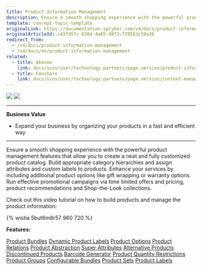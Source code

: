 ```yaml
---
title: Product Information Management
description: Ensure a smooth shopping experience with the powerful product management features that allow you to create a neat and fully customized product catalog.
template: concept-topic-template
originalLink: https://documentation.spryker.com/v4/docs/product-information-management
originalArticleId: c43fd57c-638d-4a65-98f3-729583c59a36
redirect_from:
  - /v4/docs/product-information-management
  - /v4/docs/en/product-information-management
related:
  - title: Akeneo
    link: docs/scos/user/technology-partners/page.version/product-information-pimerp/akeneo/akeneo.html
  - title: Censhare
    link: docs/scos/user/technology-partners/page.version/content-management/censhare.html
---
```


<div class='feature-text'>
    <div class='feature-images'>
    <img class="light-mode" src="https://spryker.s3.eu-central-1.amazonaws.com/docs/Document+360/Capabilities+icons/light/Product+Management.svg"/>
    <img class="dark-mode" src="https://spryker.s3.eu-central-1.amazonaws.com/docs/Document+360/Capabilities+icons/dark/Product+Management.svg"/>
    </div>
    <div class="feature-text-wrap">

***
**Business Value**
* Expand your business by organizing your products in a fast and efficient way
***

Ensure a smooth shopping experience with the powerful product management features that allow you to create a neat and fully customized product catalog. Build appropriate category hierarchies and assign attributes and custom labels to products. Enhance your services by including additional product options like gift wrapping or warranty options. Run effective promotional campaigns via time limited offers and pricing, product recommendations and Shop-the-Look collections.
         </div>
</div>

Check out this video tutorial on how to build products and manage the product information:

{% wistia 5but6m8r57 960 720 %}


**Features:**
<div>
<a class="feature-link" href="https://documentation.spryker.com/v4/docs/product-bundle">Product Bundles</a>
<a class="feature-link" href="https://documentation.spryker.com/v4/docs/dynamic-product-labels">Dynamic Product Labels</a>
<a class="feature-link" href="https://documentation.spryker.com/v4/docs/product-options-2">Product Options</a>
<a class="feature-link" href="https://documentation.spryker.com/v4/docs/product-relations">Product Relations</a>
<a class="feature-link" href="https://documentation.spryker.com/v4/docs/product-abstraction">Product Abstraction</a>
<a class="feature-link" href="https://documentation.spryker.com/v4/docs/super-attributes">Super Attributes</a>
<a class="feature-link" href="https://documentation.spryker.com/v4/docs/alternative-products">Alternative Products</a>
<a class="feature-link" href="https://documentation.spryker.com/v4/docs/discontinued-products">Discontinued Products</a>
<a class="feature-link" href="https://documentation.spryker.com/v4/docs/barcode-generator">Barcode Generator</a>
<a class="feature-link" href="https://documentation.spryker.com/v4/docs/product-quantity-restrictions">Product Quantity Restrictions</a>
<a class="feature-link" href="https://documentation.spryker.com/v4/docs/product-group">Product Groups</a>
<a class="feature-link" href="https://documentation.spryker.com/v4/docs/configurable-bundle">Configurable Bundles</a>
<a class="feature-link" href="https://documentation.spryker.com/v4/docs/product-set">Product Sets</a>
<a class="feature-link" href="https://documentation.spryker.com/v4/docs/product-label">Product Labels</a>

